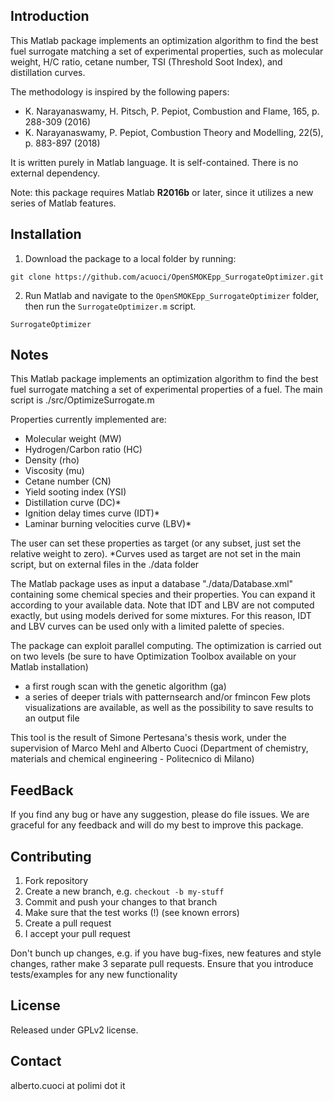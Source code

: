 Introduction
-------
This Matlab package implements an optimization algorithm to find the best fuel surrogate matching a set of experimental properties, such as molecular weight, H/C ratio, cetane number, TSI (Threshold Soot Index), and distillation curves.

The methodology is inspired by the following papers:
* K. Narayanaswamy, H. Pitsch, P. Pepiot, Combustion and Flame, 165, p. 288-309 (2016)
* K. Narayanaswamy, P. Pepiot, Combustion Theory and Modelling, 22(5), p. 883-897 (2018)

It is written purely in Matlab language. It is self-contained. There is no external dependency.

Note: this package requires Matlab **R2016b** or later, since it utilizes a new series of Matlab features.

Installation
-------
1. Download the package to a local folder by running: 
```console
git clone https://github.com/acuoci/OpenSMOKEpp_SurrogateOptimizer.git
```
2. Run Matlab and navigate to the `OpenSMOKEpp_SurrogateOptimizer` folder, then run the `SurrogateOptimizer.m` script.
```console
SurrogateOptimizer
```

Notes
-------
This Matlab package implements an optimization algorithm to find the best fuel surrogate matching a set of experimental properties of a fuel.
The main script is ./src/OptimizeSurrogate.m

Properties currently implemented are:
- Molecular weight (MW)
- Hydrogen/Carbon ratio (HC)
- Density (rho)
- Viscosity (mu)
- Cetane number (CN)
- Yield sooting index (YSI)
- Distillation curve (DC)*
- Ignition delay times curve (IDT)*
- Laminar burning velocities curve (LBV)*

The user can set these properties as target (or any subset, just set the relative weight to zero).
*Curves used as target are not set in the main script, but on external files in the ./data folder

The Matlab package uses as input a database "./data/Database.xml" containing some chemical species and their properties.
You can expand it according to your available data.
Note that IDT and LBV are not computed exactly, but using models derived for some mixtures. For this reason, IDT and LBV curves can be used only with a limited palette of species.

The package can exploit parallel computing.
The optimization is carried out on two levels (be sure to have Optimization Toolbox available on your Matlab installation)
- a first rough scan with the genetic algorithm (ga)
- a series of deeper trials with patternsearch and/or fmincon
Few plots visualizations are available, as well as the possibility to save results to an output file

This tool is the result of Simone Pertesana's thesis work, under the supervision of Marco Mehl and Alberto Cuoci (Department of chemistry, materials and chemical engineering - Politecnico di Milano)


FeedBack
-------
If you find any bug or have any suggestion, please do file issues. We are graceful for any feedback and will do my best to improve this package.

Contributing
-------
1. Fork repository
2. Create a new branch, e.g. `checkout -b my-stuff`
3. Commit and push your changes to that branch
4. Make sure that the test works (!) (see known errors)
5. Create a pull request
6. I accept your pull request

Don't bunch up changes, e.g. if you have bug-fixes, new features and style changes, rather make 3 separate pull requests. Ensure that you introduce tests/examples for any new functionality

License
-------
Released under GPLv2 license.

Contact
-------
alberto.cuoci at polimi dot it
